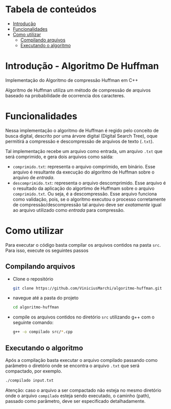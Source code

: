 # Tabela de conteúdos
   * [Introdução](#Introdução---algoritmo-de-Huffman)
   * [Funcionalidades](#Funcionalidades)
   * [Como utilizar](#Como-utilizar)
      * [Compilando arquivos](#Compilando-arquivos) 
      * [Executando o algoritmo](#Executando-o-algoritmo)


# Introdução - Algoritmo De Huffman
Implementação do Algoritmo de compressão Huffman em C++

Algoritmo de Huffman utiliza um método de compressão de arquivos baseado na probabilidade de ocorrencia dos caracteres.

# Funcionalidades
Nessa implementação o algoritmo de Huffman é regido pelo conceito de busca digital, descrito por uma árvore digital (Digital Search Tree), oque permitirá a compressão e descompressão de arquivos de texto (`.txt`).

Tal implementação recebe um arquivo como entrada, um arquivo `.txt` que será comprimido, e gera dois arquivos como saída:
* `comprimido.txt`: representa o arquivo comprimido, em binário. Esse arquivo é resultante da execução do algoritmo de Huffman sobre o arquivo de *entrada*.
* `descomprimido.txt`: representa o arquivo descomprimido. Esse arquivo é o resultado da aplicação do algortimo de Huffmam sobre o arquivo `comprimido.txt`. Ou seja, é a descompressão. Esse arquivo funciona como validação, pois, se o algoritmo executou o processo corretamente de compressão/descompressão tal arquivo deve ser *exatamente* igual ao arquivo utilizado como *entrada* para compressão.


# Como utilizar
Para executar o código basta compilar os arquivos contidos na pasta `src`. Para isso, execute os seguintes passos

## Compilando arquivos
* Clone o repositório
  ~~~bash
  git clone https://github.com/ViniciusMarchi/algoritmo-huffman.git
  ~~~


* navegue até a pasta do projeto
  ~~~bash
  cd algoritmo-huffman
  ~~~

* compile os arquivos contidos no diretório `src` utilizando g++ com o seguinte comando:
  ~~~bash
  g++ -o compilado src/*.cpp
  ~~~

## Executando o algoritmo
Após a compilação basta executar o arquivo compilado passando como parâmetro o diretório onde se encontra o arquivo `.txt` que será compactado, por exemplo.
  ~~~bash
  ./compilado input.txt
  ~~~

Atenção: caso o arquivo a ser compactado não esteja no mesmo diretório onde o arquivo `compilado` esteja sendo executado, o caminho (path), passado como parâmetro, deve ser especificado detalhadamente.